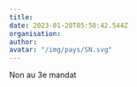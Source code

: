 ```yaml
---
title: 
date: 2023-01-20T05:50:42.544Z
organisation: 
author: 
avatar: "/img/pays/SN.svg"
---
```


Non au 3e mandat 